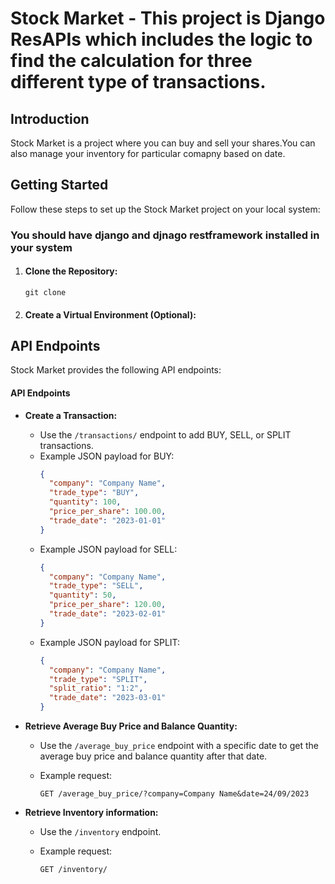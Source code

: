 # Stock Market - This project is Django ResAPIs which includes the logic to find the calculation for three different type of transactions.

## Introduction
Stock Market is a project where you can buy and sell your shares.You can also manage your inventory for particular comapny based on date.

## Getting Started
Follow these steps to set up the Stock Market project on your local system:

### You should have django and djnago restframework installed in your system

1. #### Clone the Repository:
    ```git clone ```

2. #### Create a Virtual Environment (Optional):

## API Endpoints
Stock Market provides the following API endpoints:

#### API Endpoints

- **Create a Transaction:**
  - Use the `/transactions/` endpoint to add BUY, SELL, or SPLIT transactions.
  - Example JSON payload for BUY:
    ```json
    {
      "company": "Company Name",
      "trade_type": "BUY",
      "quantity": 100,
      "price_per_share": 100.00,
      "trade_date": "2023-01-01"
    }
    ```
  - Example JSON payload for SELL:
    ```json
    {
      "company": "Company Name",
      "trade_type": "SELL",
      "quantity": 50,
      "price_per_share": 120.00,
      "trade_date": "2023-02-01"
    }
    ```
  - Example JSON payload for SPLIT:
    ```json
    {
      "company": "Company Name",
      "trade_type": "SPLIT",
      "split_ratio": "1:2",
      "trade_date": "2023-03-01"
    }
    ```

- **Retrieve Average Buy Price and Balance Quantity:**
  - Use the `/average_buy_price` endpoint with a specific date to get the average buy price and balance quantity after that date.

  - Example request:
    ```
    GET /average_buy_price/?company=Company Name&date=24/09/2023
    ```

- **Retrieve Inventory information:**
  - Use the `/inventory` endpoint.

  - Example request:
    ```
    GET /inventory/